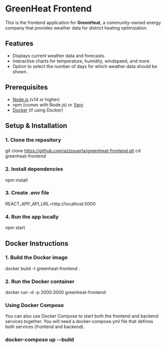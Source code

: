 # GreenHeat Frontend

This is the frontend application for **GreenHeat**, a community-owned energy company that provides weather data for district heating optimization.

## Features

- Displays current weather data and forecasts.
- Interactive charts for temperature, humidity, windspeed, and more.
- Option to select the number of days for which weather data should be shown.

## Prerequisites

- [Node.js](https://nodejs.org/en/download/) (v14 or higher)
- npm (comes with Node.js) or [Yarn](https://classic.yarnpkg.com/en/docs/install/)
- [Docker](https://docs.docker.com/get-docker/) (if using Docker)

## Setup & Installation

### 1. Clone the repository
git clone https://github.com/azizouerta/greenheat-frontend.git
cd greenheat-frontend

### 2. Install dependencies
npm install

### 3. Create .env file
REACT_APP_API_URL=http://localhost:5000

### 4. Run the app locally
npm start

## Docker Instructions
### 1. Build the Docker image
docker build -t greenheat-frontend .

### 2. Run the Docker container
docker run -d -p 3000:3000 greenheat-frontend

### Using Docker Compose
You can also use Docker Compose to start both the frontend and backend services together. You will need a docker-compose.yml file that defines both services (frontend and backend).
### docker-compose up --build

